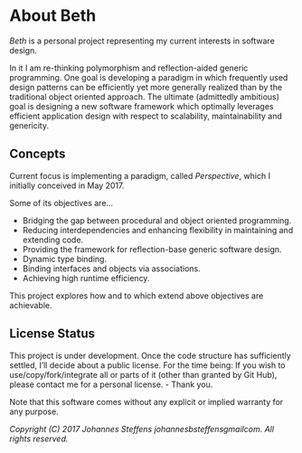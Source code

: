 # About Beth

*Beth* is a personal project representing my current interests in software design. 

In it I am re-thinking polymorphism and reflection-aided generic programming. One goal is developing a paradigm in which frequently used design patterns can be
efficiently yet more generally realized than by the traditional object oriented approach. The ultimate (admittedly ambitious) goal is designing a new software 
framework which optimally leverages efficient application design with respect to scalability, maintainability and genericity.

## Concepts

Current focus is implementing a paradigm, called *Perspective*, which I initially conceived in May 2017.

Some of its objectives are...
   * Bridging the gap between procedural and object oriented programming.
   * Reducing interdependencies and enhancing flexibility in maintaining and extending code.
   * Providing the framework for reflection-base generic software design.
   * Dynamic type binding.
   * Binding interfaces and objects via associations.
   * Achieving high runtime efficiency.

This project explores how and to which extend above objectives are achievable.

## License Status

This project is under development. Once the code structure has sufficiently settled, I’ll decide about a public license. 
For the time being: If you wish to use/copy/fork/integrate all or parts of it (other than granted by Git Hub), please contact me for a personal license. - Thank you.

Note that this software comes without any explicit or implied warranty for any purpose.

*Copyright (C) 2017 Johannes Steffens johannes<dot>b<dot>steffens<at>gmail<dot>com. All rights reserved.*

